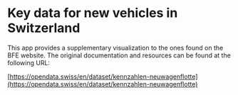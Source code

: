 # Key data for new vehicles in Switzerland

This app provides a supplementary visualization to the ones found on the BFE website. The original documentation and resources can be found at the following URL:

[https://opendata.swiss/en/dataset/kennzahlen-neuwagenflotte](https://opendata.swiss/en/dataset/kennzahlen-neuwagenflotte)
